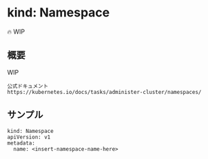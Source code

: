 # kind: Namespace

:fire: WIP

## 概要

WIP

```
公式ドキュメント
https://kubernetes.io/docs/tasks/administer-cluster/namespaces/
```

## サンプル

```
kind: Namespace
apiVersion: v1
metadata:
  name: <insert-namespace-name-here>
```
